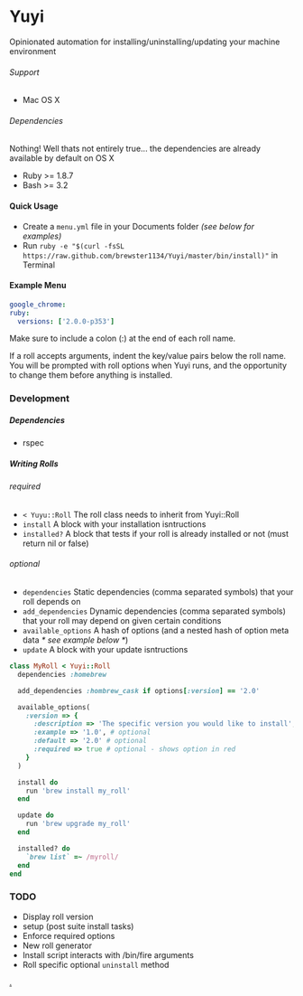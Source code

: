 # Yuyi
Opinionated automation for installing/uninstalling/updating your machine environment

###### Support
* Mac OS X

###### Dependencies
Nothing! Well thats not entirely true... the dependencies are already available by default on OS X
* Ruby >= 1.8.7
* Bash >= 3.2

#### Quick Usage
* Create a `menu.yml` file in your Documents folder _(see below for examples)_
* Run `ruby -e "$(curl -fsSL https://raw.github.com/brewster1134/Yuyi/master/bin/install)"` in Terminal

#### Example Menu

```yaml
google_chrome:
ruby:
  versions: ['2.0.0-p353']
```

Make sure to include a colon (:) at the end of each roll name.

If a roll accepts arguments, indent the key/value pairs below the roll name.  You will be prompted with roll options when Yuyi runs, and the opportunity to change them before anything is installed.

### Development

##### Dependencies
* rspec

##### Writing Rolls
###### _required_
* `< Yuyu::Roll`  The roll class needs to inherit from Yuyi::Roll
* `install`       A block with your installation isntructions
* `installed?`    A block that tests if your roll is already installed or not (must return nil or false)

###### _optional_
* `dependencies`      Static dependencies (comma separated symbols) that your roll depends on
* `add_dependencies`  Dynamic dependencies (comma separated symbols) that your roll may depend on given certain conditions
* `available_options` A hash of options (and a nested hash of option meta data _* see example below *_)
* `update`            A block with your update isntructions

```ruby
class MyRoll < Yuyi::Roll
  dependencies :homebrew

  add_dependencies :hombrew_cask if options[:version] == '2.0'

  available_options(
    :version => {
      :description => 'The specific version you would like to install',
      :example => '1.0', # optional
      :default => '2.0' # optional
      :required => true # optional - shows option in red
    }
  )

  install do
    run 'brew install my_roll'
  end

  update do
    run 'brew upgrade my_roll'
  end

  installed? do
    `brew list` =~ /myroll/
  end
end
```

### TODO
* Display roll version
* setup (post suite install tasks)
* Enforce required options
* New roll generator
* Install script interacts with /bin/fire arguments
* Roll specific optional `uninstall` method

[.](http://www.comedycentral.com/video-clips/3myds9/upright-citizens-brigade-sushi-chef)
